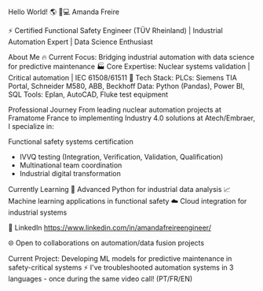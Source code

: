 Hello World! 🌎
👩💻 Amanda Freire

⚡ Certified Functional Safety Engineer (TÜV Rheinland) | Industrial Automation Expert | Data Science Enthusiast

About Me
🔥 Current Focus: Bridging industrial automation with data science for predictive maintenance
🏭 Core Expertise: Nuclear systems validation | Critical automation | IEC 61508/61511
🤖 Tech Stack:
PLCs: Siemens TIA Portal, Schneider M580, ABB, Beckhoff
Data: Python (Pandas), Power BI, SQL
Tools: Eplan, AutoCAD, Fluke test equipment

Professional Journey
From leading nuclear automation projects at Framatome France to implementing Industry 4.0 solutions at Atech/Embraer, I specialize in:

Functional safety systems certification
- IVVQ testing (Integration, Verification, Validation, Qualification)
- Multinational team coordination
- Industrial digital transformation

Currently Learning
🐍 Advanced Python for industrial data analysis
📈 Machine learning applications in functional safety
☁️ Cloud integration for industrial systems

💼 LinkedIn
https://www.linkedin.com/in/amandafreireengineer/

🌐 Open to collaborations on automation/data fusion projects

Current Project:
Developing ML models for predictive maintenance in safety-critical systems
⚡ I've troubleshooted automation systems in 3 languages - once during the same video call! (PT/FR/EN)

<!---
MandyFreire/MandyFreire is a ✨ special ✨ repository because its `README.md` 
--->

